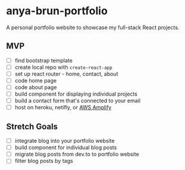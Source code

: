 # anya-brun-portfolio
A personal portfolio website to showcase my full-stack React projects.

## MVP
- [ ] find bootstrap template
- [ ] create local repo with `create-react-app`
- [ ] set up react router - home, contact, about
- [ ] code home page 
- [ ] code about page
- [ ] build component for displaying individual projects
- [ ] build a contact form that's connected to your email
- [ ] host on heroku, netifly, or [AWS Amplify](https://aws.amazon.com/getting-started/hands-on/host-static-website/)

## Stretch Goals
- [ ] integrate blog into your portfolio website
- [ ] build component for individual blog posts
- [ ] migrate blog posts from dev.to to portfolio website
- [ ] filter blog posts by tags
